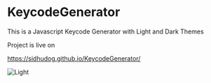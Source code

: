 # KeycodeGenerator

This is a Javascript  Keycode Generator with Light and Dark Themes

Project is live on 

https://sidhudog.github.io/KeycodeGenerator/

![Light](Light.jpg)
